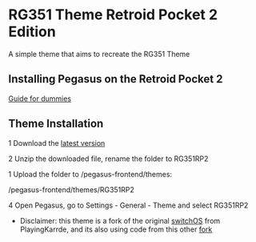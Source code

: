 # RG351 Theme Retroid Pocket 2 Edition

A simple theme that aims to recreate the RG351 Theme

## Installing Pegasus on the Retroid Pocket 2
[Guide for dummies](https://github.com/dragoonDorise/pegasus-rp2-metadata)

## Theme Installation

1 Download the [latest version](https://github.com/dragoonDorise/switchOS/archive/master.zip)

2 Unzip the downloaded file, rename the folder to RG351RP2

1 Upload the folder to /pegasus-frontend/themes:
  
  /pegasus-frontend/themes/RG351RP2

4 Open Pegasus, go to Settings - General - Theme and select RG351RP2


- Disclaimer: this theme is a fork of the original [switchOS](https://github.com/PlayingKarrde/switchOS) from PlayingKarrde, and its also using code from this other [fork](https://github.com/valsou/switchOS)